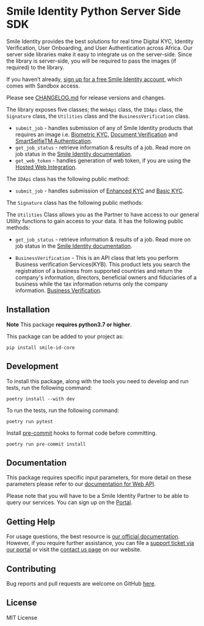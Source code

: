# Smile Identity Python Server Side SDK

Smile Identity provides the best solutions for real time Digital KYC, Identity Verification, User Onboarding, and User Authentication across Africa. Our server side libraries make it easy to integrate us on the server-side. Since the library is server-side, you will be required to pass the images (if required) to the library.

If you haven’t already, [sign up for a free Smile Identity account](https://usesmileid.com/talk-to-an-expert), which comes with Sandbox access.

Please see [CHANGELOG.md](CHANGELOG.md) for release versions and changes.

The library exposes five classes; the `WebApi` class, the `IDApi` class, the `Signature` class, the `Utilities` class and the `BusinessVerification` class.

- `submit_job` - handles submission of any of Smile Identity products that requires an image i.e. [Biometric KYC](https://docs.usesmileid.com/products/biometric-kyc), [Document Verification](https://docs.usesmileid.com/products/document-verification) and [SmartSelfieTM Authentication](https://docs.usesmileid.com/products/biometric-authentication).
- `get_job_status` - retrieve information & results of a job. Read more on job status in the [Smile Identity documentation](https://docs.usesmileid.com/further-reading/job-status).
- `get_web_token` - handles generation of web token, if you are using the [Hosted Web Integration](https://docs.usesmileid.com/web-mobile-web/web-integration-beta).

The `IDApi` class has the following public method:

- `submit_job` - handles submission of [Enhanced KYC](https://docs.usesmileid.com/products/identity-lookup) and [Basic KYC](https://docs.usesmileid.com/products/id-verification).

The `Signature` class has the following public methods:

The `Utilities` Class allows you as the Partner to have access to our general Utility functions to gain access to your data. It has the following public methods:

- `get_job_status` - retrieve information & results of a job. Read more on job status in the [Smile Identity documentation](https://docs.usesmileid.com/further-reading/job-status).

- `BusinessVerification` - This is an API class that lets you perform Business verification Services(KYB). This product lets you search the registration of a business from supported countries and return the company's information, directors, beneficial owners and fiduciaries of a business while the tax information returns only the company information.
[Business Verification](https://docs.usesmileid.com/products/for-businesses-kyb/business-verification).

## Installation

**Note** This package **requires python3.7 or higher**.

This package can be added to your project as:

```shell
pip install smile-id-core
```

## Development

To install this package, along with the tools you need to develop and run tests, run the following command:

```shell
poetry install --with dev
```

To run the tests, run the following command:

```shell
poetry run pytest
```

Install [pre-commit](https://pre-commit.com/) hooks to format code before committing.

```shell
poetry run pre-commit install
```

## Documentation

This package requires specific input parameters, for more detail on these parameters please refer to our [documentation for Web API](https://docs.usesmileid.com/server-to-server/python).

Please note that you will have to be a Smile Identity Partner to be able to query our services. You can sign up on the [Portal](https://portal.usesmileid.com/signup).

## Getting Help

For usage questions, the best resource is [our official documentation](https://docs.usesmileid.com). However, if you require further assistance, you can file a [support ticket via our portal](https://portal.usesmileid.com/partner/support/tickets) or visit the [contact us page](https://portal.usesmileid.com/partner/support/tickets) on our website.

## Contributing

Bug reports and pull requests are welcome on GitHub [here](https://github.com/smileidentity/smile-identity-core-python-3/).


## License

MIT License
